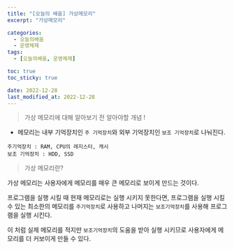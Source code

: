 ```yaml
---
title: "[오늘의 배움] 가상메모리"
excerpt: "가상메모리"

categories:
  - 오늘의배움
  - 운영체제
tags:
  - [오늘의배움, 운영체제]

toc: true
toc_sticky: true

date: 2022-12-28
last_modified_at: 2022-12-28
---
```


> 가상 메모리에 대해 알아보기 전 알아야할 개념 !

- 메모리는 내부 기억장치인 `주 기억장치`와 외부 기억장치인 `보조 기억장치`로 나눠진다.

```
주기억장치 : RAM, CPU의 레지스터, 캐시
보조 기억장치 : HDD, SSD
```

> 가상 메모리란?

가상 메모리는 사용자에게 메모리를 매우 큰 메모리로 보이게 만드는 것이다.

프로그램을 실행 시킬 때 현재 메모리로는 실행 시키지 못한다면, 프로그램을 실행 시킬 수 있는 최소한의 메모리를 `주기억장치`로 사용하고 나머지는 `보조기억장치`를 사용해 프로그램을 실행 시킨다.

이 처럼 실제 메모리를 적지만 `보조기억장치`의 도움을 받아 실행 시키므로 사용자에게 메모리를 더 커보이게 만들 수 있다.
